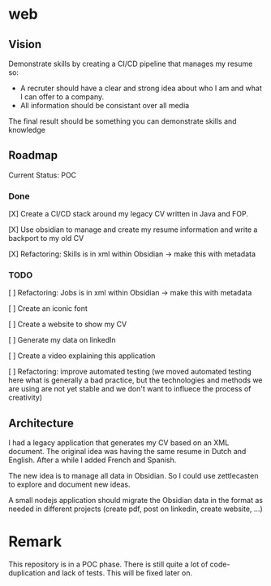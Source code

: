 # web

## Vision

Demonstrate skills by creating a CI/CD pipeline that manages my resume so:

- A recruter should have a clear and strong idea about who I am and what I can offer to a company. 
- All information should be consistant over all media

The final result should be something you can demonstrate skills and knowledge


## Roadmap

Current Status: POC

### Done

[X] Create a CI/CD stack around my legacy CV  written in Java and FOP.

[X] Use obsidian to manage and create my resume information and write a backport to my old CV

[X] Refactoring: Skills is in xml within Obsidian -> make this with metadata

### TODO

[ ] Refactoring: Jobs is in xml within Obsidian -> make this with metadata

[ ] Create an iconic font

[ ] Create a website to show my CV

[ ] Generate my data on linkedIn

[ ] Create a video explaining this application

[ ] Refactoring: improve automated testing (we moved automated testing here what is generally a bad practice, but the technologies and methods we are using are not yet stable and we don't want to influece the process of creativity)

## Architecture

I had a legacy application that generates my CV based on an XML document. The original idea was having the same resume in Dutch and English. After a while I added French and Spanish.

The new idea is to manage all data in Obsidian. So I could use zettlecasten to explore and document new ideas.

A small nodejs application should migrate the Obsidian data in the format as needed in different projects (create pdf, post on linkedin, create website, ...)


# Remark

This repository is in a POC phase. There is still quite a lot of code-duplication and lack of tests. This will be fixed later on.

